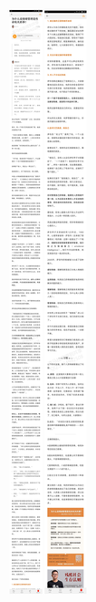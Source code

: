 ![](../../images/2017年05月/GX0504为什么说情绪管理是性命攸关的事？.jpg)
![](../../images/2017年05月/GX0504为什么说情绪管理是性命攸关的事？2.jpg)
